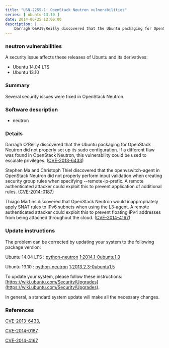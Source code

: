 ```yaml
---
title: "USN-2255-1: OpenStack Neutron vulnerabilities"
series: [ ubuntu-13.10 ]
date: 2014-06-25 12:00:00
description: |
    Darragh O&#39;Reilly discovered that the Ubuntu packaging for OpenStack Neutron did not properly set up its sudo configuration. If a different flaw was found in OpenStack Neutron, this vulnerability could be used to escalate privileges. ([CVE-2013-6433](http://people.ubuntu.com/~ubuntu-security/cve/CVE-2013-6433))
--- 
```

 
### neutron vulnerabilities

A security issue affects these releases of Ubuntu and its derivatives:

* Ubuntu 14.04 LTS
* Ubuntu 13.10

### Summary

Several security issues were fixed in OpenStack Neutron. 

### Software description

* neutron 

### Details

Darragh O&#39;Reilly discovered that the Ubuntu packaging for OpenStack Neutron did not properly set up its sudo configuration. If a different flaw was found in OpenStack Neutron, this vulnerability could be used to escalate privileges. ([CVE-2013-6433](http://people.ubuntu.com/~ubuntu-security/cve/CVE-2013-6433))

Stephen Ma and Christoph Thiel discovered that the openvswitch-agent in OpenStack Neutron did not properly perform input validation when creating security group rules when specifying --remote-ip-prefix. A remote authenticated attacker could exploit this to prevent application of additional rules. ([CVE-2014-0187](http://people.ubuntu.com/~ubuntu-security/cve/CVE-2014-0187))

Thiago Martins discovered that OpenStack Neutron would inappropriately apply SNAT rules to IPv6 subnets when using the L3-agent. A remote authenticated attacker could exploit this to prevent floating IPv4 addresses from being attached throughout the cloud. ([CVE-2014-4167](http://people.ubuntu.com/~ubuntu-security/cve/CVE-2014-4167)) 

### Update instructions

The problem can be corrected by updating your system to the following package version:

Ubuntu 14.04 LTS
 : [python-neutron](https://launchpad.net/ubuntu/+source/neutron) <span> [1:2014.1-0ubuntu1.3](https://launchpad.net/ubuntu/+source/neutron/1:2014.1-0ubuntu1.3) </span> 

Ubuntu 13.10
 : [python-neutron](https://launchpad.net/ubuntu/+source/neutron) <span> [1:2013.2.3-0ubuntu1.5](https://launchpad.net/ubuntu/+source/neutron/1:2013.2.3-0ubuntu1.5) </span> 

To update your system, please follow these instructions: [https://wiki.ubuntu.com/Security/Upgrades](https://wiki.ubuntu.com/Security/Upgrades).

In general, a standard system update will make all the necessary changes. 

### References

 [CVE-2013-6433](http://people.ubuntu.com/~ubuntu-security/cve/CVE-2013-6433), 

 [CVE-2014-0187](http://people.ubuntu.com/~ubuntu-security/cve/CVE-2014-0187), 

 [CVE-2014-4167](http://people.ubuntu.com/~ubuntu-security/cve/CVE-2014-4167)
 
